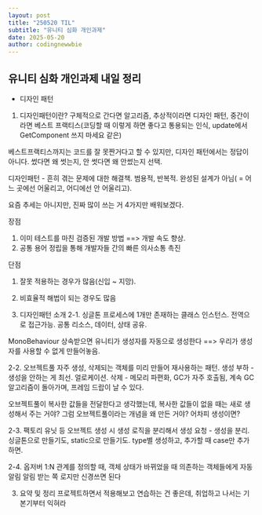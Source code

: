 ```yaml
---
layout: post
title: "250520 TIL"
subtitle: "유니티 심화 개인과제"
date: 2025-05-20
author: codingnewwbie
---
```

## 유니티 심화 개인과제 내일 정리
- 디자인 패턴
1. 디자인패턴이란?
구체적으로 간다면 알고리즘, 추상적이라면 디자인 패턴, 중간이라면 베스트 프랙티스(코딩할 때 이렇게 하면 좋다고 통용되는 인식, update에서 GetComponent 쓰지 마세요 같은)

베스트프랙티스까지는 코드를 잘 못짠거다고 할 수 있지만, 디자인 패턴에서는 정답이 아니다. 썼다면 왜 썻는지, 안 썻다면 왜 안썼는지 선택.

디자인패턴 - 흔히 겪는 문제에 대한 해결책. 범용적, 반복적. 완성된 설계가 아님( = 어느 곳에선 어울리고, 어디에선 안 어울리고). 

요즘 추세는 아니지만, 진짜 많이 쓰는 거 4가지만 배워보겠다.

장점 
1. 이미 테스트를 마친 검증된 개발 방법 ==> 개발 속도 향상.
2. 공통 용어 정립을 통해 개발자들 간의 빠른 의사소통 촉진

단점
1. 잘못 적용하는 경우가 많음(신입 ~ 지망). 
2. 비효율적 해법이 되는 경우도 많음


2. 디자인패턴 소개
2-1. 싱글톤
프로세스에 1개만 존재하는 클래스 인스턴스.
전역으로 접근가능.
공통 리소스, 데이터, 상태 공유.

MonoBehaviour 상속받으면 유니티가 생성자를 자동으로 생성한다 ==> 우리가 생성자를 사용할 수 없게 만들어놓음.

2-2. 오브젝트풀
자주 생성, 삭제되는 객체를 미리 만들어 재사용하는 패턴.
생성 부하 - 생성을 안하는 게 최선. 얼로케이션. 
삭제 -  메모리 파편화, GC가 자주 호출됨, 계속 GC 알고리즘이 돌아가며, 프레임 드랍이 날 수 있다.

오브젝트풀이 복사한 값들을 전달한다고 생각했는데, 복사한 값들이 없을 때는 새로 생성해서 주는 거야? 그럼 오브젝트풀이라는 개념을 왜 만든 거야? 어차피 생성이면?

2-3. 팩토리
유닛 등 오브젝트 생성 시 생성 로직을 분리해서 생성 요청 - 생성을 분리.
싱글톤으로 만들기도, static으로 만들기도.
type별 생성하고, 추가할 때 case만 추가하면.


2-4. 옵저버
1:N 관계를 정의할 때, 객체 상태가 바뀌었을 때 의존하는 객체들에게 자동 알림
알림 받는 쪽 로지만 신경쓰면 된다


3. 요약 및 정리
프로젝트하면서 적용해보고 연습하는 건 좋은데, 취업하고 나서는 기본기부터 익혀라
